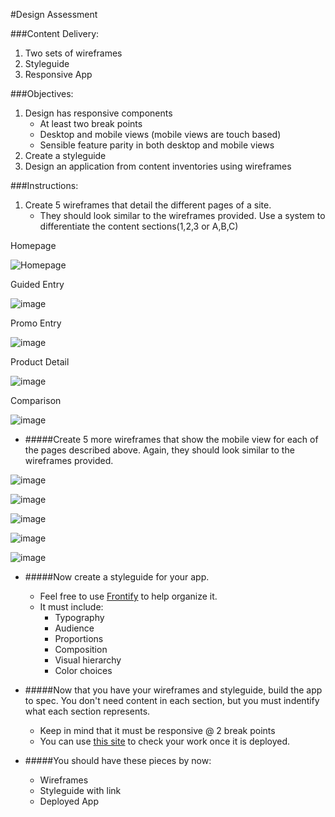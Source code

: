 
#Design Assessment

###Content Delivery:
1. Two sets of wireframes
2. Styleguide
3. Responsive App

###Objectives:

1.  Design has responsive components
	* At least two break points
	* Desktop and mobile views (mobile views are touch based)
	* Sensible feature parity in both desktop and mobile views
2.  Create a styleguide
3.  Design an application from content inventories using wireframes
		
###Instructions:

1.  Create 5 wireframes that detail the different pages of a site. 
	*  They should look similar to the wireframes provided. Use a system to differentiate the content sections(1,2,3 or A,B,C)

Homepage 

![Homepage](Wireframe1.png)

Guided Entry  
	
![image](Wireframe2.png)

Promo Entry 
	
![image](Wireframe3.png)
	
Product Detail  

![image](Wireframe4.png)

Comparison  

![image](Wireframe5.png)

* #####Create 5 more wireframes that show the mobile view for each of the pages described above. Again, they should look similar to the wireframes provided.

![image](Mobile1.png)

![image](Mobile2.png)

![image](Mobile3.png)

![image](Mobile4.png)

![image](Mobile5.png)

* #####Now create a styleguide for your app.
	* Feel free to use [Frontify](https://brand.frontify.com/d/qAiubNBytHKf/style-guide) to help organize it.  
	*  It must include:
		* Typography
		* Audience
		* Proportions
		* Composition
		* Visual hierarchy
		* Color choices
* #####Now that you have your wireframes and styleguide, build the app to spec. You don't need content in each section, but you must indentify what each section represents.
	* Keep in mind that it must be responsive @ 2 break points 
	* You can use [this site](http://mattkersley.com/responsive/) to check your work once it is deployed. 

* #####You should have these pieces by now:
	* Wireframes
	* Styleguide with link
	* Deployed App




